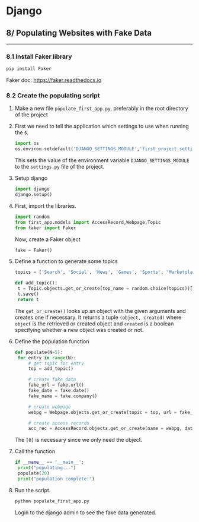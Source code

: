 # Django

## 8/ Populating Websites with Fake Data

---

### 8.1 Install Faker library

```bash
pip install Faker
```

Faker doc: https://faker.readthedocs.io

### 8.2 Create the populating script

1. Make a new file `populate_first_app.py`, preferably in the root directory of the project

2. First we need to tell the application which settings to use when running the s. 

   ```python
   import os
   os.environ.setdefault('DJANGO_SETTINGS_MODULE','first_project.settings')
   ```

   This sets the value of the environment variable `DJANGO_SETTINGS_MODULE` to the `settings.py` file of the project.

3. Setup django

   ```python
   import django
   django.setup()
   ```

4. First, import the libraries.

   ```py
   import random
   from first_app.models import AccessRecord,Webpage,Topic
   from faker import Faker
   ```

   Now, create a Faker object

   ```py
   fake = Faker()
   ```

5. Define a function to generate some topics

   ```py
   topics = ['Search', 'Social', 'News', 'Games', 'Sports', 'Marketplace']
   
   def add_topic():
   	t = Topic.objects.get_or_create(top_name = random.choice(topics))[0]
   	t.save()
   	return t
   ```

   The `get_or_create()` looks up an object with the given arguments and creates one if necessary. It returns a tuple `(object, created)` where `object` is the retrieved or created object and `created` is a boolean specifying whether a new object was created or not.

6. Define the population function

   ```py
   def populate(N=5):
   	for entry in range(N):
   		# get topic for entry
   		top = add_topic()
   
   		# create fake data
   		fake_url = fake.url()
   		fake_date = fake.date()
   		fake_name = fake.company()
   
   		# create webpage
   		webpg = Webpage.objects.get_or_create(topic = top, url = fake_url, name = fake_name)[0]
   
   		# create access records
   		acc_rec = AccessRecord.objects.get_or_create(name = webpg, date = fake_date)[0]
   ```

   The `[0]` is necessary since we only need the object.

7. Call the function

   ```py
   if __name__ == '__main__':
   	print("populating...")
   	populate(20)
   	print("population complete!")
   ```

8. Run the script.

   ```bash
   python populate_first_app.py
   ```

   Login to the django admin to see the fake data generated.